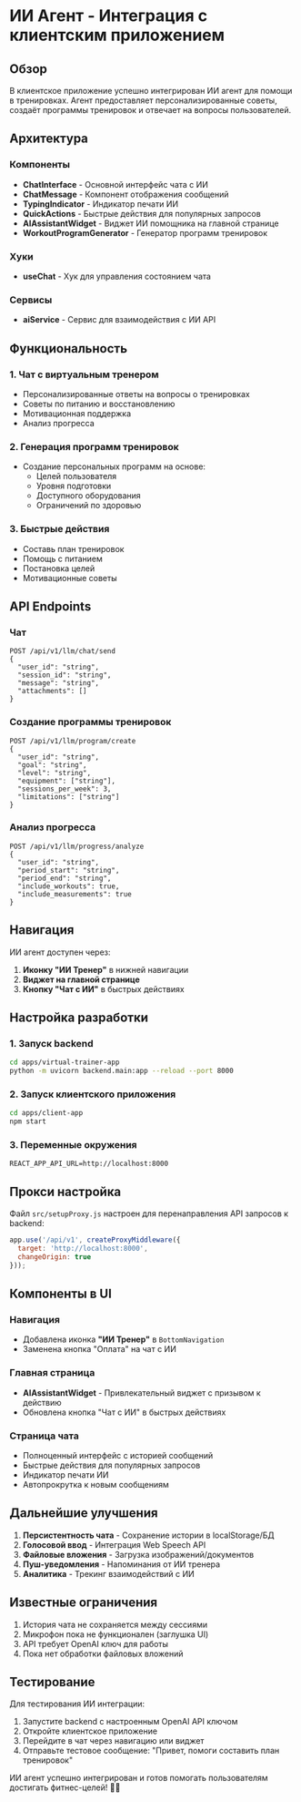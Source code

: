 # ИИ Агент - Интеграция с клиентским приложением

## Обзор
В клиентское приложение успешно интегрирован ИИ агент для помощи в тренировках. Агент предоставляет персонализированные советы, создаёт программы тренировок и отвечает на вопросы пользователей.

## Архитектура

### Компоненты
- **ChatInterface** - Основной интерфейс чата с ИИ
- **ChatMessage** - Компонент отображения сообщений
- **TypingIndicator** - Индикатор печати ИИ
- **QuickActions** - Быстрые действия для популярных запросов
- **AIAssistantWidget** - Виджет ИИ помощника на главной странице
- **WorkoutProgramGenerator** - Генератор программ тренировок

### Хуки
- **useChat** - Хук для управления состоянием чата

### Сервисы
- **aiService** - Сервис для взаимодействия с ИИ API

## Функциональность

### 1. Чат с виртуальным тренером
- Персонализированные ответы на вопросы о тренировках
- Советы по питанию и восстановлению
- Мотивационная поддержка
- Анализ прогресса

### 2. Генерация программ тренировок
- Создание персональных программ на основе:
  - Целей пользователя
  - Уровня подготовки
  - Доступного оборудования
  - Ограничений по здоровью

### 3. Быстрые действия
- Составь план тренировок
- Помощь с питанием
- Постановка целей
- Мотивационные советы

## API Endpoints

### Чат
```
POST /api/v1/llm/chat/send
{
  "user_id": "string",
  "session_id": "string", 
  "message": "string",
  "attachments": []
}
```

### Создание программы тренировок
```
POST /api/v1/llm/program/create
{
  "user_id": "string",
  "goal": "string",
  "level": "string", 
  "equipment": ["string"],
  "sessions_per_week": 3,
  "limitations": ["string"]
}
```

### Анализ прогресса
```
POST /api/v1/llm/progress/analyze
{
  "user_id": "string",
  "period_start": "string",
  "period_end": "string",
  "include_workouts": true,
  "include_measurements": true
}
```

## Навигация

ИИ агент доступен через:
1. **Иконку "ИИ Тренер"** в нижней навигации
2. **Виджет на главной странице** 
3. **Кнопку "Чат с ИИ"** в быстрых действиях

## Настройка разработки

### 1. Запуск backend
```bash
cd apps/virtual-trainer-app
python -m uvicorn backend.main:app --reload --port 8000
```

### 2. Запуск клиентского приложения  
```bash
cd apps/client-app
npm start
```

### 3. Переменные окружения
```
REACT_APP_API_URL=http://localhost:8000
```

## Прокси настройка
Файл `src/setupProxy.js` настроен для перенаправления API запросов к backend:
```javascript
app.use('/api/v1', createProxyMiddleware({
  target: 'http://localhost:8000',
  changeOrigin: true
}));
```

## Компоненты в UI

### Навигация
- Добавлена иконка **"ИИ Тренер"** в `BottomNavigation`
- Заменена кнопка "Оплата" на чат с ИИ

### Главная страница  
- **AIAssistantWidget** - Привлекательный виджет с призывом к действию
- Обновлена кнопка "Чат с ИИ" в быстрых действиях

### Страница чата
- Полноценный интерфейс с историей сообщений
- Быстрые действия для популярных запросов
- Индикатор печати ИИ
- Автопрокрутка к новым сообщениям

## Дальнейшие улучшения

1. **Персистентность чата** - Сохранение истории в localStorage/БД
2. **Голосовой ввод** - Интеграция Web Speech API
3. **Файловые вложения** - Загрузка изображений/документов
4. **Пуш-уведомления** - Напоминания от ИИ тренера
5. **Аналитика** - Трекинг взаимодействий с ИИ

## Известные ограничения

1. История чата не сохраняется между сессиями
2. Микрофон пока не функционален (заглушка UI)
3. API требует OpenAI ключ для работы
4. Пока нет обработки файловых вложений

## Тестирование

Для тестирования ИИ интеграции:
1. Запустите backend с настроенным OpenAI API ключом
2. Откройте клиентское приложение
3. Перейдите в чат через навигацию или виджет
4. Отправьте тестовое сообщение: "Привет, помоги составить план тренировок"

ИИ агент успешно интегрирован и готов помогать пользователям достигать фитнес-целей! 🤖💪 